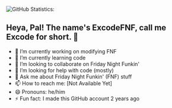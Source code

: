 ![GitHub Statistics:](https://github-readme-stats.vercel.app/api?username=Excode&theme=prussian)

## Heya, Pal! The name's ExcodeFNF, call me Excode for short. 👋

- 🔭 I’m currently working on modifying FNF
- 🌱 I’m currently learning code
- 👯 I’m looking to collaborate on Friday Night Funkin'
- 🤔 I’m looking for help with code (mostly)
- 💬 Ask me about Friday Night Funkin' (FNF) stuff
- 📫 How to reach me: [Not Available Yet]
- 😄 Pronouns: he/him
- ⚡ Fun fact: I made this GitHub account 2 years ago
